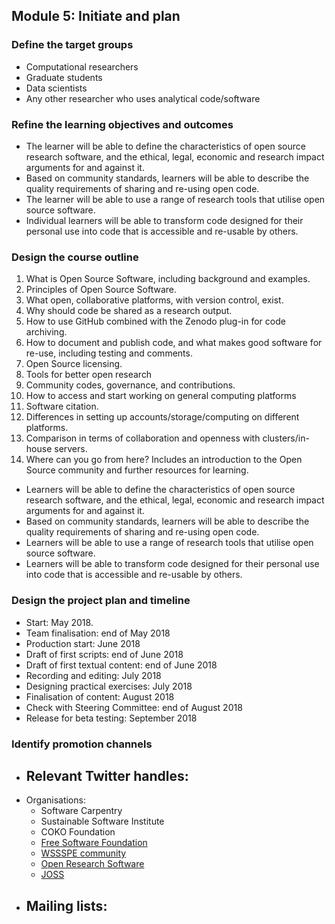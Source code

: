 ## Module 5: Initiate and plan

### Define the target groups
   
   - Computational researchers
   - Graduate students
   - Data scientists
   - Any other researcher who uses analytical code/software
   
### Refine the learning objectives and outcomes
   
   - The learner will be able to define the characteristics of open source research software, and the ethical, legal, economic and research impact arguments for and against it.
   - Based on community standards, learners will be able to describe the quality requirements of sharing and re-using open code.
   - The learner will be able to use a range of research tools that utilise open source software.
   - Individual learners will be able to transform code designed for their personal use into code that is accessible and re-usable by others.
   
   
### Design the course outline

  1. What is Open Source Software, including background and examples.
  1. Principles of Open Source Software.
  1. What open, collaborative platforms, with version control, exist.
  1. Why should code be shared as a research output.
  1. How to use GitHub combined with the Zenodo plug-in for code archiving.
  1. How to document and publish code, and what makes good software for re-use, including testing and comments.
  1. Open Source licensing.
  1. Tools for better open research
  1. Community codes, governance, and contributions.
  1. How to access and start working on general computing platforms
  1. Software citation.
  1. Differences in setting up accounts/storage/computing on different platforms.
  1. Comparison in terms of collaboration and openness with clusters/in-house servers.
  1. Where can you go from here? Includes an introduction to the Open Source community and further resources for learning.

 - Learners will be able to define the characteristics of open source research software, and the ethical, legal, economic and research impact arguments for and against it.
 - Based on community standards, learners will be able to describe the quality requirements of sharing and re-using open code.
 - Learners will be able to use a range of research tools that utilise open source software.
 - Learners will be able to transform code designed for their personal use into code that is accessible and re-usable by others.

### Design the project plan and timeline

  - Start: May 2018.
  - Team finalisation: end of May 2018
  - Production start: June 2018
  - Draft of first scripts: end of June 2018
  - Draft of first textual content: end of June 2018
  - Recording and editing: July 2018
  - Designing practical exercises: July 2018
  - Finalisation of content: August 2018
  - Check with Steering Committee: end of August 2018
  - Release for beta testing: September 2018
   
   
### Identify promotion channels

   - Relevant Twitter handles:
      - 
   - Organisations:
      - Software Carpentry
      - Sustainable Software Institute 
      - COKO Foundation 
      - [Free Software Foundation](https://www.fsf.org/licensing/)
      - [WSSSPE community](hhttp://wssspe.researchcomputing.org.uk)
      - [Open Research Software](http://openresearchsoftware.metajnl.com)
      - [JOSS](http://joss.theoj.org)
   - Mailing lists:
      -
